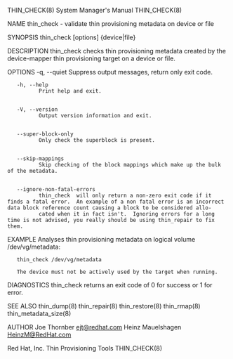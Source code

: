 THIN_CHECK(8)                                                                              System Manager's Manual                                                                              THIN_CHECK(8)



NAME
       thin_check - validate thin provisioning metadata on device or file


SYNOPSIS
       thin_check [options] {device|file}


DESCRIPTION
       thin_check checks thin provisioning metadata created by the device-mapper thin provisioning target on a device or file.


OPTIONS
       -q, --quiet
              Suppress output messages, return only exit code.


       -h, --help
              Print help and exit.


       -V, --version
              Output version information and exit.


       --super-block-only
              Only check the superblock is present.


       --skip-mappings
              Skip checking of the block mappings which make up the bulk of the metadata.


       --ignore-non-fatal-errors
              thin_check  will only return a non-zero exit code if it finds a fatal error.  An example of a non fatal error is an incorrect data block reference count causing a block to be considered allo-
              cated when it in fact isn't.  Ignoring errors for a long time is not advised, you really should be using thin_repair to fix them.


EXAMPLE
       Analyses thin provisioning metadata on logical volume /dev/vg/metadata:

       thin_check /dev/vg/metadata

       The device must not be actively used by the target when running.


DIAGNOSTICS
       thin_check returns an exit code of 0 for success or 1 for error.


SEE ALSO
       thin_dump(8) thin_repair(8) thin_restore(8) thin_rmap(8) thin_metadata_size(8)


AUTHOR
       Joe Thornber <ejt@redhat.com>
       Heinz Mauelshagen <HeinzM@RedHat.com>



Red Hat, Inc.                                                                              Thin Provisioning Tools                                                                              THIN_CHECK(8)
